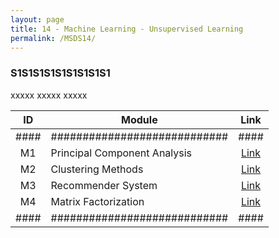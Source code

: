 ```yaml
---
layout: page
title: 14 - Machine Learning - Unsupervised Learning
permalink: /MSDS14/
---
```


<h3>S1S1S1S1S1S1S1S1S1</h3>

xxxxx xxxxx xxxxx

| ID | Module                     |Link|
|:--:|----------------------------|:--:|
|####|############################|####|
| M1 | Principal Component Analysis|[Link](/03-MSDS-Courses/MSDS14/M1/)|
| M2 | Clustering Methods          |[Link](/03-MSDS-Courses/MSDS14/M2/)|
| M3 | Recommender System          |[Link](/03-MSDS-Courses/MSDS14/M3/)|
| M4 | Matrix Factorization        |[Link](/03-MSDS-Courses/MSDS14/M4/)|
|####|############################|####|

